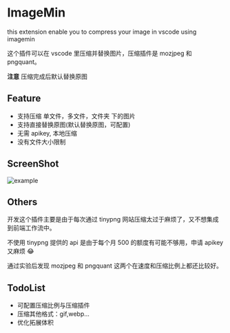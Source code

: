 # ImageMin

this extension enable you to compress your image in vscode using imagemin

这个插件可以在 vscode 里压缩并替换图片，压缩插件是 mozjpeg 和 pngquant。

**注意** 
压缩完成后默认替换原图


## Feature
- 支持压缩 单文件，多文件，文件夹 下的图片
- 支持直接替换原图(默认替换原图，可配置)
- 无需 apikey, 本地压缩
- 没有文件大小限制

## ScreenShot
![example](https://images.xiaozhuanlan.com/photo/2020/7c9305e662282413b18296203bbc11c6.gif)

## Others
开发这个插件主要是由于每次通过 tinypng 网站压缩太过于麻烦了，又不想集成到前端工作流中。

不使用 tinypng 提供的 api 是由于每个月 500 的额度有可能不够用，申请 apikey 又麻烦 😂

通过实验后发现 mozjpeg 和 pngquant 这两个在速度和压缩比例上都还比较好。

## TodoList
- 可配置压缩比例与压缩插件
- 压缩其他格式：gif,webp...
- 优化拓展体积